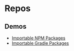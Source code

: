 # Repos

## Demos

- [Importable NPM Packages](https://github.com/rinkaaan/ImportableNpmPackagesDemo)
- [Importable Gradle Packages](https://github.com/rinkaaan/ImportableGradlePackagesDemo)
